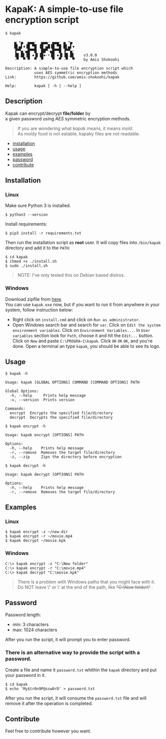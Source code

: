 # KapaK: A simple-to-use file encryption script
```
$ kapak

    ▄ •▄  ▄▄▄·  ▄▄▄· ▄▄▄· ▄ •▄
    █▌▄▌▪▐█ ▀█ ▐█ ▄█▐█ ▀█ █▌▄▌▪
    ▐▀▀▄·▄█▀▀█  ██▀·▄█▀▀█ ▐▀▀▄·
    ▐█.█▌▐█ ▪▐▌▐█▪·•▐█ ▪▐▌▐█.█▌    v3.0.0
    ·▀  ▀ ▀  ▀ .▀    ▀  ▀ ·▀  ▀    by Amis Shokoohi

Description: A simple-to-use file encryption script which
             uses AES symmetric encryption methods
Link:        https://github.com/amis-shokoohi/kapak

Help:        kapak [ -h | --help ]
```

## Description
Kapak can encrypt/decrypt **file/folder** by<br>
a given password using _AES_ symmetric encryption methods.

> If you are wondering what _kapak_ means, it means _mold_.<br>
> As moldy food is not eatable, kapaky files are not readable.

- [installation](#Installation)
- [usage](#Usage)
- [examples](#Examples)
- [password](#Password)
- [contribute](#Contribute)

## Installation
### Linux
Make sure Python 3 is installed.
```
$ python3 --version
```
Install requirements:
```
$ pip3 install -r requirements.txt
```
Then run the installation script as **root** user. It will copy files into `/bin/kapak` directory and add it to the `PATH`:
```
$ cd kapak
$ chmod +x ./install.sh
$ sudo ./install.sh
```
> NOTE: I've only tested this on Debian based distros.
### Windows
Download zipfile from [here](https://github.com/amis-shokoohi/kapak/releases/download/v3.0.0/kapak-windows-v3.0.0.zip).<br>
You can use `kapak.exe` now, but if you want to run it from anywhere in your system, follow instruction below:
- Right click on `install.cmd` and click on `Run as administrator`.
- Open Windows search bar and search for `var`. Click on `Edit the system environment variables`. Click on `Environment Variables...`. In `User variables` section look for `Path`, choose it and hit the `Edit...` button. Click on `New` and paste `C:\PROGRA~1\kapak`. Click `OK` `OK` `OK`, and you're done. Open a terminal an type `kapak`, you should be able to see its logo.

## Usage
```
$ kapak -h

Usage: kapak [GLOBAL OPTIONS] COMMAND [COMMAND OPTIONS] PATH

Global Options:
  -h, --help     Prints help message
  -v, --version  Prints version

Commands:
  encrypt  Encrypts the specified file/directory
  decrypt  Decrypts the specified file/directory
```
```
$ kapak encrypt -h

Usage: kapak encrypt [OPTIONS] PATH

Options:
  -h, --help    Prints help message
  -r, --remove  Removes the target file/directory
  -z, --zip     Zips the directory before encryption
```
```
$ kapak decrypt -h

Usage: kapak decrypt [OPTIONS] PATH

Options:
  -h, --help    Prints help message
  -r, --remove  Removes the target file/directory
```
## Examples

### Linux
```
$ kapak encrypt -z ~/new-dir
$ kapak encrypt -r ~/movie.mp4
$ kapak decrypt ~/movie.kpk
```

### Windows
```
C:\> kapak encrypt -z "C:\New folder"
C:\> kapak encrypt -r "C:\movie.mp4"
C:\> kapak decrypt "C:\movie.kpk"
```
> There is a problem with Windows paths that you might face with it.<br>
> Do NOT leave \\" or \\' at the end of the path, like ~~"C:\New folder\\"~~ .

## Password
Password length:<br> 
- min: 3 characters
- max: 1024 characters

After you run the script, it will prompt you to enter password.<br>

### There is an alternative way to provide the script with a password.
Create a file and name it `password.txt` whithin the `kapak` directory and put your password in it.
```
$ cd kapak
$ echo 'My$tr0n9P@ssw0rD' > password.txt
```
After you run the script, it will consume the `password.txt` file and will remove it after the operation is completed.

## Contribute
Feel free to contribute however you want.
